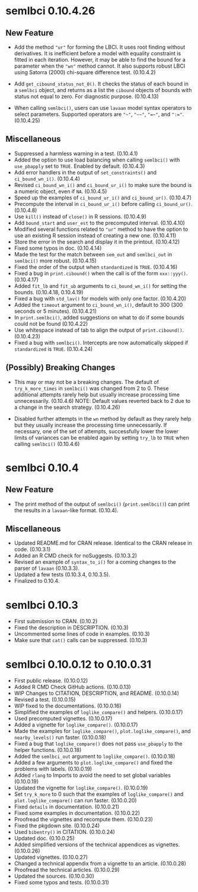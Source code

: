 # semlbci 0.10.4.26

## New Feature

- Add the method `"ur"` for forming the
  LBCI. It uses root finding without
  derivatives. It is inefficient before
  a model with equality constraint is
  fitted in each iteration. However, it
  may be able to find the bound for a
  parameter when the `"wn"` method
  cannot. It also supports robust LBCI
  using Satorra (2000) chi-square
  difference test. (0.10.4.2)

- Add `get_cibound_status_not_0()`. It
  checks the status of each bound in
  a `semlbci` object, and returns as
  a list the `cibound` objects of
  bounds with status not equal to zero.
  For diagnostic purpose. (0.10.4.13)

- When calling `semlbci()`, users can
  use `lavaan` model syntax operators to
  select parameters. Supported operators
  are `"~"`, `"~~"`, `"=~"`, and `":="`.
  (0.10.4.25)

## Miscellaneous

- Suppressed a harmless warning in a
  test. (0.10.4.1)
- Added the option to use load balancing
  when calling `semlbci()` with
  `use_pbapply` set to `TRUE`. Enabled
  by default. (0.10.4.3)
- Add error handlers in the output
  of `set_constraints()` and
  `ci_bound_wn_i()`. (0.10.4.4)
- Revised `ci_bound_wn_i()` and
  `ci_bound_ur_i()` to make
  sure the bound is a numeric object,
  even if `NA`. (0.10.4.5)
- Speed up the examples of
  `ci_bound_ur_i()` and `ci_bound_ur()`.
  (0.10.4.7)
- Precompute the interval in
  `ci_bound_ur_i()` before calling
  `ci_bound_ur()`. (0.10.4.8)
- Use `kill()` instead of `close()`
  in R sessions. (0.10.4.9)
- Add `bound_start` and `user_est`
  to the precomputed interval.
  (0.10.4.10)
- Modified several functions related to
  `"ur"` method to have the option to
  use an existing R session instead of
  creating a new one. (0.10.4.11)
- Store the error in the search and
  display it in the printout.
  (0.10.4.12)
- Fixed some typos in doc.
  (0.10.4.14)
- Made the test for the match between
  `sem_out` and `semlbci_out` in
  `semlbci()` more robust. (0.10.4.15)
- Fixed the order of the output when
  `standardized` is `TRUE`. (0.10.4.16)
- Fixed a bug in `print.cibound()` when
  the call is of the form `xxx::yyy()`.
  (0.10.4.17)
- Added `fit_lb` and `fit_ub` arguments
  to `ci_bound_wn_i()` for setting
  the bounds. (0.10.4.18, 0.10.4.19)
- Fixed a bug with `std_lav()` for
  models with only one factor.
  (0.10.4.20)
- Added the `timeout` argument to
  `ci_bound_wn_i()`, default to 300
  (300 seconds or 5 minutes).
  (0.10.4.21)
- In `print.semlbci()`, added
  suggestions on what to do if some
  bounds could not be found (0.10.4.22)
- Use whitespace instead of tab to
  align the output of `print.cibound()`.
  (0.10.4.23)
- Fixed a bug with `semlbci()`.
  Intercepts are now automatically
  skipped if `standardized` is `TRUE`.
  (0.10.4.24)

## (Possibly) Breaking Changes

- This may or may not be a breaking
  changes. The default of
  `try_k_more_times` in `semlbci()` was
  changed from 2 to 0. These additional
  attempts rarely help but usually
  increase processing time
  unnecessarily. (0.10.4.6)
  NOTE: Default values reverted back to
  2 due to a change in the search
  strategy. (0.10.4.26)

- Disabled further attempts in
  the `wn` method by default
  as they rarely help but they usually
  increase
  the processing time unnecessarily.
  If necessary, one of the set of
  attempts, successfully lower the
  lower limits of variances can be
  enabled again by setting `try_lb`
  to `TRUE` when calling `semlbci()`
  (0.10.4.6)

# semlbci 0.10.4

## New Feature

- The print method of the output of
  `semlbci()` (`print.semlbci()`) can
  print the results in a `lavaan`-like
  format. (0.10.4).

## Miscellaneous

- Updated README.md for CRAN release. Identical
  to the CRAN release in code. (0.10.3.1)
- Added an R CMD check for noSuggests. (0.10.3.2)
- Revised an example of `syntax_to_i()`
  for a coming changes to the parser of
  `lavaan` (0.10.3.3).
- Updated a few tests (0.10.3.4, 0.10.3.5).
- Finalized to 0.10.4.

# semlbci 0.10.3

- First submission to CRAN. (0.10.2)
- Fixed the description in DESCRIPTION. (0.10.3)
- Uncommented some lines of code in examples. (0.10.3)
- Make sure that `cat()` calls can be suppressed. (0.10.3)

# semlbci 0.10.0.12 to 0.10.0.31

- First public release. (0.10.0.12)
- Added R CMD Check GitHub actions. (0.10.0.13)
- WIP Changes to CITATION, DESCRIPTION, and README. (0.10.0.14)
- Revised a test. (0.10.0.15)
- WIP fixed to the documentations. (0.10.0.16)
- Simplified the examples of `loglike_compare()` and helpers.  (0.10.0.17)
- Used precomputed vignettes. (0.10.0.17)
- Added a vignette for `loglike_compare()`. (0.10.0.17)
- Made the examples for `loglike_compare()`,
  `plot.loglike_compare()`, and `nearby_levels()` run faster. (0.10.0.18)
- Fixed a bug that `loglike_compare()` does not pass
  `use_pbapply` to the helper functions. (0.10.0.18)
- Added the `semlbci_out` argument to `loglike_compare()`. (0.10.0.18)
- Added a few arguments to `plot.loglike_compare()` and
  fixed the problems with labels. (0.10.0.19)
- Added `rlang` to Imports to avoid the need to set global
  variables (0.10.0.19)
- Updated the vignette for `loglike_compare()`. (0.10.0.19)
- Set `try_k_more` to 0 such that the examples of
  `loglike_compare()` and `plot.loglike_compare()` can run faster. (0.10.0.20)
- Fixed `details` in documentation. (0.10.0.21)
- Fixed some examples in documentation. (0.10.0.22)
- Proofread the vignettes and recompute them. (0.10.0.23)
- Fixed the pkgdown site. (0.10.0.24)
- Used `bibentry()` in CITATION. (0.10.0.24)
- Updated doc. (0.10.0.25)
- Added simplified versions of the technical appendices as vignettes. (0.10.0.26)
- Updated vignettes. (0.10.0.27)
- Changed a technical appendix from a vignette to an article. (0.10.0.28)
- Proofread the technical articles. (0.10.0.29)
- Updated the sources. (0.10.0.30)
- Fixed some typos and tests. (0.10.0.31)